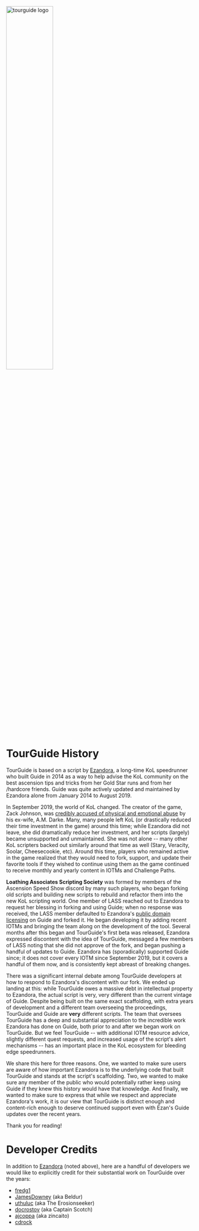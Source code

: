 <img src="https://user-images.githubusercontent.com/8014761/190516106-6e8c948c-9302-47e0-b09e-114a5456301d.png" alt="tourguide logo" style="width: 50%;">

# TourGuide History
TourGuide is based on a script by [Ezandora](https://github.com/Ezandora/Guide), a long-time KoL speedrunner who built Guide in 2014 as a way to help advise the KoL community on the best ascension tips and tricks from her Gold Star runs and from her /hardcore friends. Guide was quite actively updated and maintained by Ezandora alone from January 2014 to August 2019.

In September 2019, the world of KoL changed. The creator of the game, Zack Johnson, was [credibly accused of physical and emotional abuse](https://www.gamesindustry.biz/games-professor-accuses-kingdom-of-loathing-designer-of-abuse) by his ex-wife, A.M. Darke. Many, many people left KoL (or drastically reduced their time investment in the game) around this time; while Ezandora did not leave, she did dramatically reduce her investment, and her scripts (largely) became unsupported and unmaintained. She was not alone -- many other KoL scripters backed out similarly around that time as well (Stary, Veracity, Soolar, Cheesecookie, etc). Around this time, players who remained active in the game realized that they would need to fork, support, and update their favorite tools if they wished to continue using them as the game continued to receive monthly and yearly content in IOTMs and Challenge Paths.

**Loathing Associates Scripting Society** was formed by members of the Ascension Speed Show discord by many such players, who began forking old scripts and building new scripts to rebuild and refactor them into the new KoL scripting world. One member of LASS reached out to Ezandora to request her blessing in forking and using Guide; when no response was received, the LASS member defaulted to Ezandora's [public domain licensing](https://github.com/Ezandora/Guide/blob/master/LICENSE) on Guide and forked it. He began developing it by adding recent IOTMs and bringing the team along on the development of the tool. Several months after this began and TourGuide's first beta was released, Ezandora expressed discontent with the idea of TourGuide, messaged a few members of LASS noting that she did not approve of the fork, and began pushing a handful of updates to Guide. Ezandora has (sporadically) supported Guide since; it does not cover every IOTM since September 2019, but it covers a handful of them now, and is consistently kept abreast of breaking changes.

There was a significant internal debate among TourGuide developers at how to respond to Ezandora's discontent with our fork. We ended up landing at this: while TourGuide owes a massive debt in intellectual property to Ezandora, the actual script is very, very different than the current vintage of Guide. Despite being built on the same exact scaffolding, with extra years of development and a different team overseeing the proceedings, TourGuide and Guide are **very** different scripts. The team that oversees TourGuide has a deep and substantial appreciation to the incredible work Ezandora has done on Guide, both prior to and after we began work on TourGuide. But we feel TourGuide -- with additional IOTM resource advice, slightly different quest requests, and increased usage of the script's alert mechanisms -- has an important place in the KoL ecosystem for bleeding edge speedrunners. 

We share this here for three reasons. One, we wanted to make sure users are aware of how important Ezandora is to the underlying code that built TourGuide and stands at the script's scaffolding. Two, we wanted to make sure any member of the public who would potentially rather keep using Guide if they knew this history would have that knowledge. And finally, we wanted to make sure to express that while we respect and appreciate Ezandora's work, it is our view that TourGuide is distinct enough and content-rich enough to deserve continued support even with Ezan's Guide updates over the recent years. 

Thank you for reading!

# Developer Credits

In addition to [Ezandora](https://github.com/Ezandora) (noted above), here are a handful of developers we would like to explicitly credit for their substantial work on TourGuide over the years:

- [fredg1](https://github.com/fredg1)
- [JamesDowney](https://github.com/JamesDowney) (aka Beldur)
- [uthuluc](https://github.com/uthuluc) (aka The Erosionseeker)
- [docrostov](https://github.com/docrostov) (aka Captain Scotch)
- [ajcoppa](https://github.com/ajcoppa) (aka zincaito)
- [cdrock](https://github.com/cdrock)
